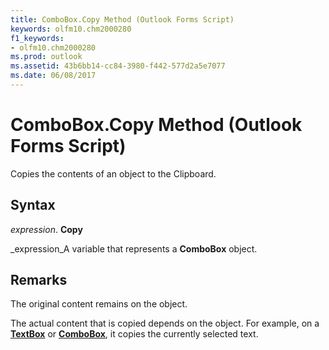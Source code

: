 ```yaml
---
title: ComboBox.Copy Method (Outlook Forms Script)
keywords: olfm10.chm2000280
f1_keywords:
- olfm10.chm2000280
ms.prod: outlook
ms.assetid: 43b6bb14-cc84-3980-f442-577d2a5e7077
ms.date: 06/08/2017
---
```



# ComboBox.Copy Method (Outlook Forms Script)

Copies the contents of an object to the Clipboard.


## Syntax

 _expression_. **Copy**

 _expression_A variable that represents a  **ComboBox** object.


## Remarks

The original content remains on the object.

The actual content that is copied depends on the object. For example, on a  **[TextBox](textbox-object-outlook-forms-script.md)** or **[ComboBox](combobox-object-outlook-forms-script.md)**, it copies the currently selected text.


